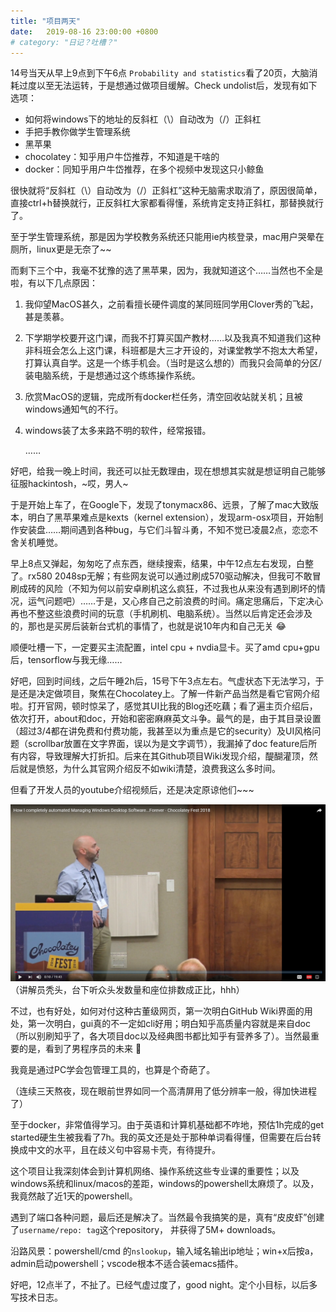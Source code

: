 ```yaml
---
title: "项目两天"
date:   2019-08-16 23:00:00 +0800
# category: "日记？吐槽？"
---
```


14号当天从早上9点到下午6点 `Probability and statistics`看了20页，大脑消耗过度以至无法运转，于是想通过做项目缓解。Check undolist后，发现有如下选项：

- 如何将windows下的地址的反斜杠（\）自动改为（/）正斜杠
- 手把手教你做学生管理系统
- 黑苹果
- chocolatey：知乎用户牛岱推荐，不知道是干啥的
- docker：同知乎用户牛岱推荐，在多个视频中发现这只小鲸鱼

很快就将“反斜杠（\）自动改为（/）正斜杠”这种无脑需求取消了，原因很简单，直接ctrl+h替换就行，正反斜杠大家都看得懂，系统肯定支持正斜杠，那替换就行了。

至于学生管理系统，那是因为学校教务系统还只能用ie内核登录，mac用户哭晕在厕所，linux更是无奈了~~

而剩下三个中，我毫不犹豫的选了黑苹果，因为，我就知道这个……当然也不全是啦，有以下几点原因：

1. 我仰望MacOS甚久，之前看擅长硬件调度的某同班同学用Clover秀的飞起，甚是羡慕。

2. 下学期学校要开这门课，而我不打算买国产教材……以及我真不知道我们这种非科班会怎么上这门课，科班都是大三才开设的，对课堂教学不抱太大希望，打算认真自学。这是一个练手机会。（当时是这么想的）而我只会简单的分区/装电脑系统，于是想通过这个练练操作系统。

3. 欣赏MacOS的逻辑，完成所有docker栏任务，清空回收站就关机；且被windows通知气的不行。

4. windows装了太多来路不明的软件，经常报错。

   ……

好吧，给我一晚上时间，我还可以扯无数理由，现在想想其实就是想证明自己能够征服hackintosh，~哎，男人~

于是开始上车了，在Google下，发现了tonymacx86、远景，了解了mac大致版本，明白了黑苹果难点是kexts（kernel extension），发现arm-osx项目，开始制作安装盘……期间遇到各种bug，与它们斗智斗勇，不知不觉已凌晨2点，恋恋不舍关机睡觉。

早上8点又弹起，匆匆吃了点东西，继续搜索，结果，中午12点左右发现，白整了。rx580 2048sp无解；有些网友说可以通过刷成570驱动解决，但我可不敢冒刷成砖的风险（不知为何以前安卓刷机这么疯狂，不过我也从来没有遇到刷坏的情况，运气问题吧）……于是，又心疼自己之前浪费的时间。痛定思痛后，下定决心再也不整这些浪费时间的玩意（手机刷机、电脑系统）。当然以后肯定还会涉及的，那也是买房后装新台式机的事情了，也就是说10年内和自己无关 :joy:

顺便吐槽一下，一定要买主流配置，intel cpu + nvdia显卡。买了amd cpu+gpu后，tensorflow与我无缘……

好吧，回到时间线，之后午睡2h后，15号下午3点左右。气虚状态下无法学习，于是还是决定做项目，聚焦在Chocolatey上。了解一件新产品当然是看它官网介绍啦。打开官网，顿时惊呆了，感觉其UI比我的Blog还吃藕；看了遍主页介绍后，依次打开，about和doc，开始和密密麻麻英文斗争。最气的是，由于其目录设置（超过3/4都在讲免费和付费功能，我甚至以为重点是它的security）及UI风格问题（scrollbar放置在文字界面，误以为是文字调节），我漏掉了doc feature后所有内容，导致理解大打折扣。后来在其Github项目Wiki发现介绍，醍醐灌顶，然后就是愤怒，为什么其官网介绍反不如wiki清楚，浪费我这么多时间。

但看了开发人员的youtube介绍视频后，还是决定原谅他们~~~

![讲解员秃头，台下听众头发数量和座位排数成正比，hhh](/images/posts/hard_work_programmer.jpg)
（讲解员秃头，台下听众头发数量和座位排数成正比，hhh）

不过，也有好处，如何对付这种古董级网页，第一次明白GitHub Wiki界面的用处，第一次明白，gui真的不一定如cli好用；明白知乎高质量内容就是来自doc（所以别刷知乎了，各大项目doc以及经典图书都比知乎有营养多了）。当然最重要的是，看到了男程序员的未来 :dog:

我竟是通过PC学会包管理工具的，也算是个奇葩了。

（连续三天熬夜，现在眼前世界如同一个高清屏用了低分辨率一般，得加快进程了）

至于docker，非常值得学习。由于英语和计算机基础都不咋地，预估1h完成的get started硬生生被我看了7h。我的英文还是处于那种单词看得懂，但需要在后台转换成中文的水平，且在歧义句中容易卡壳，有待提升。

这个项目让我深刻体会到计算机网络、操作系统这些专业课的重要性；以及windows系统和linux/macos的差距，windows的powershell太麻烦了。以及，我竟然敲了近1天的powershell。

遇到了端口各种问题，最后还是解决了。当然最令我搞笑的是，真有“皮皮虾”创建了`username/repo: tag`这个repository， 并获得了5M+ downloads。

沿路风景：powershell/cmd 的`nslookup`，输入域名输出ip地址；win+x后按a，admin启动powershell；vscode根本不适合装emacs插件。

好吧，12点半了，不扯了。已经气虚过度了，good night。定个小目标，以后多写技术日志。
